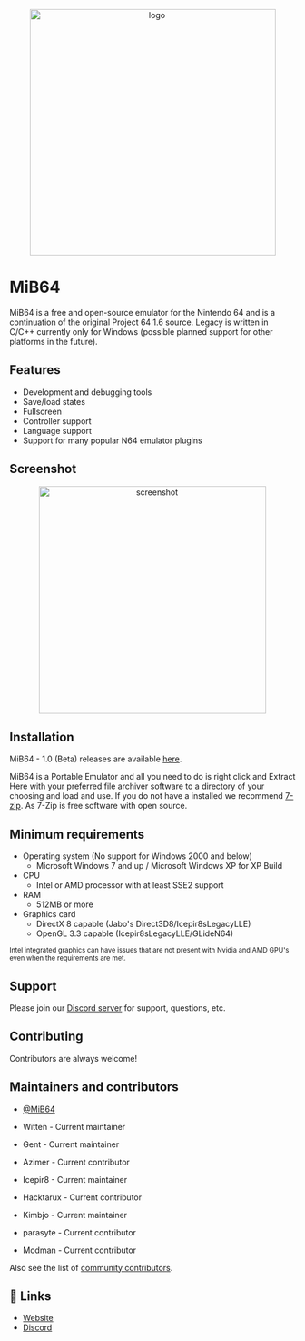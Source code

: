 <p align="center">
  <img src="https://www.mib64.net/data/uploads/mib64_banner_logo.png" alt="logo" width="433" />
</p>

# MiB64

MiB64 is a free and open-source emulator for the Nintendo 64 and is a continuation of the original Project 64 1.6 source. Legacy is written in C/C++ currently only for Windows (possible planned support for other platforms in the future).

## Features

- Development and debugging tools
- Save/load states
- Fullscreen
- Controller support
- Language support
- Support for many popular N64 emulator plugins

## Screenshot

<p align="center">
  <img src="https://www.mib64.net/data/uploads/Docs/screen_about.png" alt="screenshot" width="400" />
</p>

## Installation

MiB64 - 1.0 (Beta) releases are available [here](https://github.com/mib64team/MiB64/releases).

MiB64 is a Portable Emulator and all you need to do is right click and Extract Here with your preferred file archiver software to a directory of your choosing and load and use. If you do not have a installed we recommend [7-zip](https://www.7-zip.org). As 7-Zip is free software with open source.

## Minimum requirements

* Operating system (No support for Windows 2000 and below)
  *  Microsoft Windows 7 and up / Microsoft Windows XP for XP Build
* CPU
  * Intel or AMD processor with at least SSE2 support
* RAM
  * 512MB or more
* Graphics card
  * DirectX 8 capable (Jabo's Direct3D8/Icepir8sLegacyLLE)
  * OpenGL 3.3 capable (Icepir8sLegacyLLE/GLideN64)
  
<sub>Intel integrated graphics can have issues that are not present with Nvidia and AMD GPU's even when the requirements are met.</sub>

## Support

Please join our [Discord server](https://discord.gg/ha7HWAFE8uc) for support, questions, etc.

## Contributing

Contributors are always welcome!

## Maintainers and contributors

- [@MiB64](https://github.com/mib64team/MiB64)

- Witten - Current maintainer
- Gent - Current maintainer
- Azimer - Current contributor
- Icepir8 - Current maintainer
- Hacktarux - Current contributor
- Kimbjo - Current maintainer
- parasyte - Current contributor
- Modman - Current contributor



Also see the list of [community contributors](https://github.com/mib64team/MiB64/graphs/contributors).

## 🔗 Links
- [Website](https://www.mib64.net/)
- [Discord](https://discord.gg/ha7HWAFE8u)

